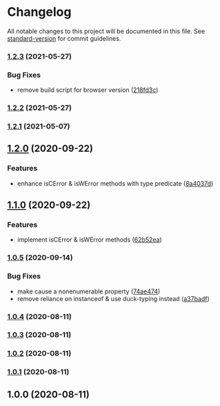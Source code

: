 # Changelog

All notable changes to this project will be documented in this file. See [standard-version](https://github.com/conventional-changelog/standard-version) for commit guidelines.

### [1.2.3](https://github.com/jdpnielsen/contextual-error/compare/v1.2.2...v1.2.3) (2021-05-27)


### Bug Fixes

* remove build script for browser version ([218fd3c](https://github.com/jdpnielsen/contextual-error/commit/218fd3cb01d2d0290ed435d937cf5b6a4f94e369))

### [1.2.2](https://github.com/jdpnielsen/contextual-error/compare/v1.2.1...v1.2.2) (2021-05-27)

### [1.2.1](https://github.com/jdpnielsen/contextual-error/compare/v1.2.0...v1.2.1) (2021-05-07)

## [1.2.0](https://github.com/jdpnielsen/contextual-error/compare/v1.1.0...v1.2.0) (2020-09-22)


### Features

* enhance isCError & isWError methods with type predicate ([8a4037d](https://github.com/jdpnielsen/contextual-error/commit/8a4037d37bbe8e115e9b47ce24cfc085da3fdd63))

## [1.1.0](https://github.com/jdpnielsen/contextual-error/compare/v1.0.5...v1.1.0) (2020-09-22)


### Features

* implement isCError & isWError methods ([62b52ea](https://github.com/jdpnielsen/contextual-error/commit/62b52eafac19fcc397d8e623ad0e1ca2cb99cf33))

### [1.0.5](https://github.com/jdpnielsen/contextual-error/compare/v1.0.4...v1.0.5) (2020-09-14)


### Bug Fixes

* make cause a nonenumerable property ([74ae474](https://github.com/jdpnielsen/contextual-error/commit/74ae4746d96c48b0ad6db89bc3f696880f78bd3e))
* remove reliance on instanceof & use duck-typing instead ([a37badf](https://github.com/jdpnielsen/contextual-error/commit/a37badffbaaa4c0438e43c5dbd3e651492ea3d3d))

### [1.0.4](https://github.com/jdpnielsen/contextual-error/compare/v1.0.3...v1.0.4) (2020-08-11)

### [1.0.3](https://github.com/jdpnielsen/contextual-error/compare/v1.0.2...v1.0.3) (2020-08-11)

### [1.0.2](https://github.com/jdpnielsen/contextual-error/compare/v1.0.1...v1.0.2) (2020-08-11)

### [1.0.1](https://github.com/jdpnielsen/contextual-error/compare/v1.0.0...v1.0.1) (2020-08-11)

## 1.0.0 (2020-08-11)
